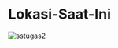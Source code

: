 # Lokasi-Saat-Ini
![sstugas2](https://user-images.githubusercontent.com/95693509/162579105-1ad246fd-e0e7-47da-aea2-d7e4a1fc0443.png)
